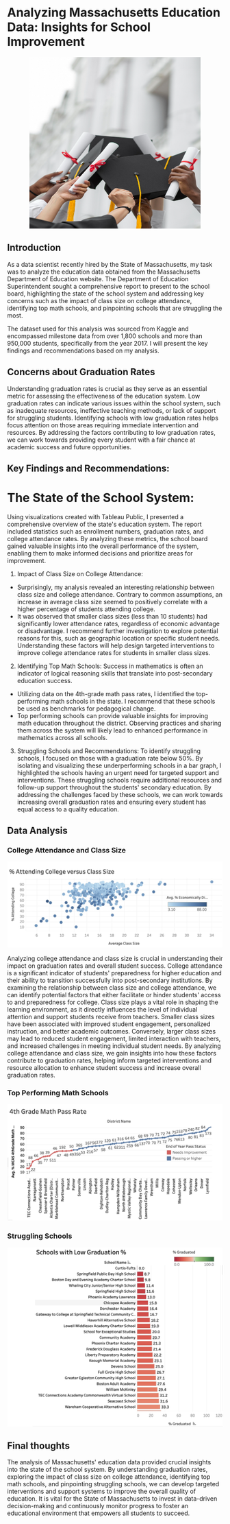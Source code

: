 # Analyzing Massachusetts Education Data: Insights for School Improvement

<p align="center">
  <img src="close-up-hands-holding-diplomas-caps.jpg?raw=true" width="400" height = "400" alt="My Image">
<span style="font-size: small; text-align: right;">
</p>

## Introduction

As a data scientist recently hired by the State of Massachusetts, my task was to analyze the education data obtained from the Massachusetts Department of Education website. The Department of Education Superintendent sought a comprehensive report to present to the school board, highlighting the state of the school system and addressing key concerns such as the impact of class size on college attendance, identifying top math schools, and pinpointing schools that are struggling the most. 

The dataset used for this analysis was sourced from Kaggle and encompassed milestone data from over 1,800 schools and more than 950,000 students, specifically from the year 2017.  I will present the key findings and recommendations based on my analysis.

## Concerns about Graduation Rates

Understanding graduation rates is crucial as they serve as an essential metric for assessing the effectiveness of the education system. Low graduation rates can indicate various issues within the school system, such as inadequate resources, ineffective teaching methods, or lack of support for struggling students. Identifying schools with low graduation rates helps focus attention on those areas requiring immediate intervention and resources. By addressing the factors contributing to low graduation rates, we can work towards providing every student with a fair chance at academic success and future opportunities.

## Key Findings and Recommendations:

# The State of the School System:

Using visualizations created with Tableau Public, I presented a comprehensive overview of the state's education system. The report included statistics such as enrollment numbers, graduation rates, and college attendance rates. By analyzing these metrics, the school board gained valuable insights into the overall performance of the system, enabling them to make informed decisions and prioritize areas for improvement.

1. Impact of Class Size on College Attendance:
- Surprisingly, my analysis revealed an interesting relationship between class size and college attendance. Contrary to common assumptions, an increase in average class size seemed to positively correlate with a higher percentage of students attending college.
- It was observed that smaller class sizes (less than 10 students) had significantly lower attendance rates, regardless of economic advantage or disadvantage.
  I recommend further investigation  to explore potential reasons for this, such as geographic location or specific student needs. Understanding these factors will help design targeted interventions to improve college attendance rates for students in smaller class sizes.

2. Identifying Top Math Schools:
Success in mathematics is often an indicator of logical reasoning skills that translate into post-secondary education success.
- Utilizing data on the 4th-grade math pass rates, I identified the top-performing math schools in the state. I recommend that these schools be used as benchmarks for pedagogical change.
- Top performing schools can provide valuable insights for improving math education throughout the district.
  Observing practices and sharing them across the system will likely lead to enhanced performance in mathematics across all schools.

3. Struggling Schools and Recommendations:
To identify struggling schools, I focused on those with a graduation rate below 50%. By isolating and visualizing these underperforming schools in a bar graph, I highlighted the schools having an urgent need for targeted support and interventions. These struggling schools require additional resources and follow-up support throughout the students' secondary education. By addressing the challenges faced by these schools, we can work towards increasing overall graduation rates and ensuring every student has equal access to a quality education.

## Data Analysis

### College Attendance and Class Size 

<p align="center">
  <img src="attend_v_class_size.jpg?raw=true"  alt="My Image">
<span style="font-size: small; text-align: right;">
</p>

Analyzing college attendance and class size is crucial in understanding their impact on graduation rates and overall student success. College attendance is a significant indicator of students' preparedness for higher education and their ability to transition successfully into post-secondary institutions. By examining the relationship between class size and college attendance, we can identify potential factors that either facilitate or hinder students' access to and preparedness for college. Class size plays a vital role in shaping the learning environment, as it directly influences the level of individual attention and support students receive from teachers. Smaller class sizes have been associated with improved student engagement, personalized instruction, and better academic outcomes. Conversely, larger class sizes may lead to reduced student engagement, limited interaction with teachers, and increased challenges in meeting individual student needs. By analyzing college attendance and class size, we gain insights into how these factors contribute to graduation rates, helping inform targeted interventions and resource allocation to enhance student success and increase overall graduation rates.

### Top Performing Math Schools

<p align="center">
  <img src="math_pass.jpg?raw=true"  alt="My Image">
<span style="font-size: small; text-align: right;">
</p>

### Struggling Schools

<p align="center">
  <img src="grad_percent.jpg?raw=true"  alt="My Image">
<span style="font-size: small; text-align: right;">
</p>

## Final thoughts
The analysis of Massachusetts' education data provided crucial insights into the state of the school system. By understanding graduation rates, exploring the impact of class size on college attendance, identifying top math schools, and pinpointing struggling schools, we can develop targeted interventions and support systems to improve the overall quality of education. It is vital for the State of Massachusetts to invest in data-driven decision-making and continuously monitor progress to foster an educational environment that empowers all students to succeed.
